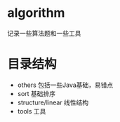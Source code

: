 # algorithm
记录一些算法题和一些工具

# 目录结构
* others                包括一些Java基础，易错点
* sort                  基础排序
* structure/linear      线性结构
* tools                 工具
